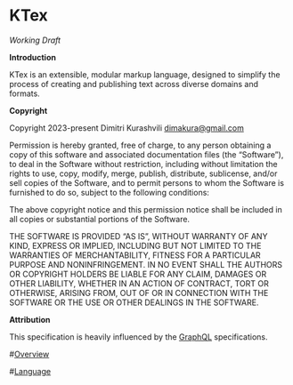 # KTex

_Working Draft_

**Introduction**

KTex is an extensible, modular markup language, designed to simplify the process
of creating and publishing text across diverse domains and formats.

**Copyright**

Copyright 2023-present Dimitri Kurashvili <dimakura@gmail.com>

Permission is hereby granted, free of charge, to any person obtaining a copy of
this software and associated documentation files (the “Software”), to deal in
the Software without restriction, including without limitation the rights to
use, copy, modify, merge, publish, distribute, sublicense, and/or sell copies of
the Software, and to permit persons to whom the Software is furnished to do so,
subject to the following conditions:

The above copyright notice and this permission notice shall be included in all
copies or substantial portions of the Software.

THE SOFTWARE IS PROVIDED “AS IS”, WITHOUT WARRANTY OF ANY KIND, EXPRESS OR
IMPLIED, INCLUDING BUT NOT LIMITED TO THE WARRANTIES OF MERCHANTABILITY, FITNESS
FOR A PARTICULAR PURPOSE AND NONINFRINGEMENT. IN NO EVENT SHALL THE AUTHORS OR
COPYRIGHT HOLDERS BE LIABLE FOR ANY CLAIM, DAMAGES OR OTHER LIABILITY, WHETHER
IN AN ACTION OF CONTRACT, TORT OR OTHERWISE, ARISING FROM, OUT OF OR IN
CONNECTION WITH THE SOFTWARE OR THE USE OR OTHER DEALINGS IN THE SOFTWARE.

**Attribution**

This specification is heavily influenced by the
[GraphQL](https://spec.graphql.org/) specifications.

#[Overview](01-Overview.md)

#[Language](02-Language.md)

